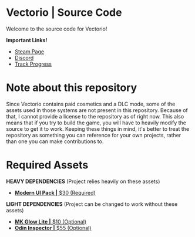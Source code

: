 # Vectorio | Source Code
Welcome to the source code for Vectorio!

**Important Links!** 
- [Steam Page](https://store.steampowered.com/app/1462470/Vectorio__Early_Access/)
- [Discord](https://discord.gg/auDgRJqtT9)
- [Track Progress](https://github.com/Vitzual/Vectorio/projects)

# Note about this repository
Since Vectorio contains paid cosmetics and a DLC mode, some of the assets used in those systems are not present in this repository. Because of that, I cannot provide a license to the repository as of right now. This also means that if you try to build the game, you will have to heavily modify the source to get it to work. Keeping these things in mind, it's better to treat the repository as something you can reference for your own projects, rather than one you can make contributions to.

# Required Assets
**HEAVY DEPENDENCIES** (Project relies heavily on these assets)
- [**Modern UI Pack |** $30 (Required)](https://assetstore.unity.com/packages/tools/gui/modern-ui-pack-150824)

**LIGHT DEPENDENCIES** (Project can be changed to work without these assets)
- [**MK Glow Lite |** $10 (Optional)](https://assetstore.unity.com/packages/vfx/shaders/fullscreen-camera-effects/mk-glow-lite-155643)
- [**Odin Inspector |** $55 (Optional)](https://assetstore.unity.com/packages/tools/utilities/odin-inspector-and-serializer-89041)
